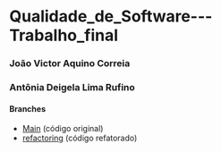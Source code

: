 # Qualidade_de_Software---Trabalho_final

### João Victor Aquino Correia

### Antônia Deigela Lima Rufino

#### Branches

* [Main](https://github.com/DeigelaLima/Qualidade_de_Software---Trabalho_final/tree/main) (código original)
* [refactoring](https://github.com/DeigelaLima/Qualidade_de_Software---Trabalho_final/tree/testes) (código refatorado)
